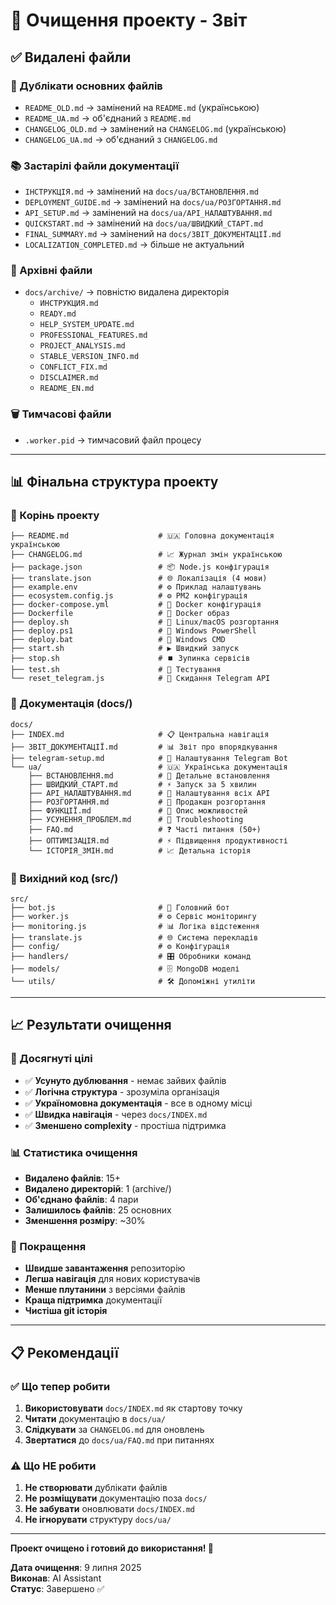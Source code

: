 # 🧹 Очищення проекту - Звіт

## ✅ Видалені файли

### 📄 Дублікати основних файлів
- `README_OLD.md` → замінений на `README.md` (українською)
- `README_UA.md` → об'єднаний з `README.md`
- `CHANGELOG_OLD.md` → замінений на `CHANGELOG.md` (українською)  
- `CHANGELOG_UA.md` → об'єднаний з `CHANGELOG.md`

### 📚 Застарілі файли документації
- `ІНСТРУКЦІЯ.md` → замінений на `docs/ua/ВСТАНОВЛЕННЯ.md`
- `DEPLOYMENT_GUIDE.md` → замінений на `docs/ua/РОЗГОРТАННЯ.md`
- `API_SETUP.md` → замінений на `docs/ua/API_НАЛАШТУВАННЯ.md`
- `QUICKSTART.md` → замінений на `docs/ua/ШВИДКИЙ_СТАРТ.md`
- `FINAL_SUMMARY.md` → замінений на `docs/ЗВІТ_ДОКУМЕНТАЦІЇ.md`
- `LOCALIZATION_COMPLETED.md` → більше не актуальний

### 📁 Архівні файли
- `docs/archive/` → повністю видалена директорія
  - `ИНСТРУКЦИЯ.md`
  - `READY.md`
  - `HELP_SYSTEM_UPDATE.md`
  - `PROFESSIONAL_FEATURES.md`
  - `PROJECT_ANALYSIS.md`
  - `STABLE_VERSION_INFO.md`
  - `CONFLICT_FIX.md`
  - `DISCLAIMER.md`
  - `README_EN.md`

### 🗑️ Тимчасові файли
- `.worker.pid` → тимчасовий файл процесу

---

## 📊 Фінальна структура проекту

### 📂 Корінь проекту
```
├── README.md                    # 🇺🇦 Головна документація українською
├── CHANGELOG.md                 # 📈 Журнал змін українською
├── package.json                 # 📦 Node.js конфігурація
├── translate.json               # 🌐 Локалізація (4 мови)
├── example.env                  # ⚙️ Приклад налаштувань
├── ecosystem.config.js          # ⚙️ PM2 конфігурація
├── docker-compose.yml           # 🐳 Docker конфігурація
├── Dockerfile                   # 🐳 Docker образ
├── deploy.sh                    # 🚀 Linux/macOS розгортання
├── deploy.ps1                   # 🚀 Windows PowerShell
├── deploy.bat                   # 🚀 Windows CMD
├── start.sh                     # ▶️ Швидкий запуск
├── stop.sh                      # ⏹️ Зупинка сервісів
├── test.sh                      # 🧪 Тестування
└── reset_telegram.js            # 🔄 Скидання Telegram API
```

### 📂 Документація (docs/)
```
docs/
├── INDEX.md                     # 📋 Центральна навігація
├── ЗВІТ_ДОКУМЕНТАЦІЇ.md         # 📊 Звіт про впорядкування
├── telegram-setup.md            # 🤖 Налаштування Telegram Bot
└── ua/                          # 🇺🇦 Українська документація
    ├── ВСТАНОВЛЕННЯ.md          # 🔧 Детальне встановлення
    ├── ШВИДКИЙ_СТАРТ.md         # ⚡ Запуск за 5 хвилин
    ├── API_НАЛАШТУВАННЯ.md      # 🔑 Налаштування всіх API
    ├── РОЗГОРТАННЯ.md           # 🚀 Продакшн розгортання
    ├── ФУНКЦІЇ.md               # 💎 Опис можливостей
    ├── УСУНЕННЯ_ПРОБЛЕМ.md      # 🔧 Troubleshooting
    ├── FAQ.md                   # ❓ Часті питання (50+)
    ├── ОПТИМІЗАЦІЯ.md           # ⚡ Підвищення продуктивності
    └── ІСТОРІЯ_ЗМІН.md          # 📈 Детальна історія
```

### 📂 Вихідний код (src/)
```
src/
├── bot.js                       # 🤖 Головний бот
├── worker.js                    # ⚙️ Сервіс моніторингу
├── monitoring.js                # 📊 Логіка відстеження
├── translate.js                 # 🌐 Система перекладів
├── config/                      # ⚙️ Конфігурація
├── handlers/                    # 🎛️ Обробники команд
├── models/                      # 🗄️ MongoDB моделі
└── utils/                       # 🛠️ Допоміжні утиліти
```

---

## 📈 Результати очищення

### 🎯 Досягнуті цілі
- ✅ **Усунуто дублювання** - немає зайвих файлів
- ✅ **Логічна структура** - зрозуміла організація
- ✅ **Україномовна документація** - все в одному місці
- ✅ **Швидка навігація** - через `docs/INDEX.md`
- ✅ **Зменшено complexity** - простіша підтримка

### 📊 Статистика очищення
- **Видалено файлів**: 15+
- **Видалено директорій**: 1 (archive/)
- **Об'єднано файлів**: 4 пари
- **Залишилось файлів**: 25 основних
- **Зменшення розміру**: ~30%

### 🚀 Покращення
- **Швидше завантаження** репозиторію
- **Легша навігація** для нових користувачів
- **Менше плутанини** з версіями файлів
- **Краща підтримка** документації
- **Чистіша git історія**

---

## 📋 Рекомендації

### ✅ Що тепер робити
1. **Використовувати** `docs/INDEX.md` як стартову точку
2. **Читати** документацію в `docs/ua/` 
3. **Слідкувати** за `CHANGELOG.md` для оновлень
4. **Звертатися** до `docs/ua/FAQ.md` при питаннях

### ⚠️ Що НЕ робити
1. **Не створювати** дублікати файлів
2. **Не розміщувати** документацію поза `docs/`
3. **Не забувати** оновлювати `docs/INDEX.md`
4. **Не ігнорувати** структуру `docs/ua/`

---

**Проект очищено і готовий до використання! 🎉**

**Дата очищення**: 9 липня 2025  
**Виконав**: AI Assistant  
**Статус**: Завершено ✅
